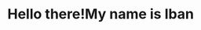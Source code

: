 <html>
<body>
<h1><strong>Hello there!My name is Iban</strong></h1>
<body background="https://islamicrelief.org.au/wp-content/uploads/2023/04/pexels-mohammad-ramezani-16135714-scaled.jpg">

  
</body>
  
</html>
